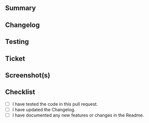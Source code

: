 ## Summary

## Changelog

## Testing

## Ticket

## Screenshot(s)

## Checklist
- [ ] I have tested the code in this pull request.
- [ ] I have updated the Changelog.
- [ ] I have documented any new features or changes in the Readme.
